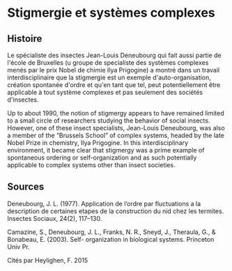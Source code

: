 # Stigmergie et systèmes complexes

## Histoire

Le spécialiste des insectes Jean-Louis Deneubourg qui fait aussi partie de l'école de Bruxelles (u groupe de specialiste des systèmes complexes menés par le prix Nobel de chimie Ilya Prigogine) a montré dans un travail interdisciplinaire que la stigmergie est un exemple d'auto-organisation, création spontanée d'ordre et qu'en tant que tel, peut potentiellement être applicable à tout système complexes et pas seulement des sociétés d'insectes.

Up to about 1990, the notion of stigmergy appears to have remained limited to a
small circle of researchers studying the behavior of social insects. However, one of these
insect specialists, Jean-Louis Deneubourg, was also a member of the “Brussels School”
of complex systems, headed by the late Nobel Prize in chemistry, Ilya Prigogine. In this
interdisciplinary environment, it became clear that stigmergy was a prime example of
spontaneous ordering or self-organization 
and as such potentially applicable to complex systems other than insect societies.

## Sources 

Deneubourg, J. L. (1977). Application de l’ordre par fluctuations a la description de certaines etapes de la construction du nid chez les termites. Insectes Sociaux, 24(2), 117–130.

Camazine, S., Deneubourg, J. L., Franks, N. R., Sneyd, J., Theraula, G., & Bonabeau, E. (2003). Self-
organization in biological systems. Princeton Univ Pr.

Cités par Heylighen, F. 2015
